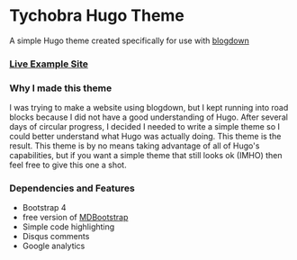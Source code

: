 # Tychobra Hugo Theme

A simple Hugo theme created specifically for use with [blogdown](https://github.com/rstudio/blogdown)

### [Live Example Site](https://ractuary.github.io/)

### Why I made this theme

I was trying to make a website using blogdown, but I kept running into road blocks because I did not have a good understanding of Hugo.  After several days of circular progress, I decided I needed to write a simple theme so I could better understand what Hugo was actually doing.  This theme is the result.  This theme is by no means taking advantage of all of Hugo's capabilities, but if you want a simple theme that still looks ok (IMHO) then feel free to give this one a shot.

### Dependencies and Features

- Bootstrap 4
- free version of [MDBootstrap](https://mdbootstrap.com/)
- Simple code highlighting
- Disqus comments
- Google analytics

